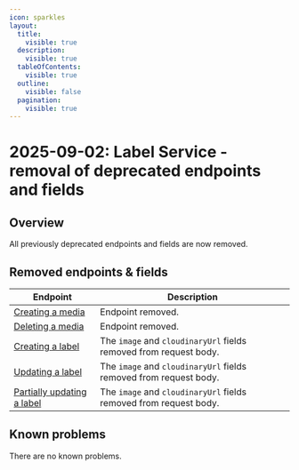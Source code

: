 ```yaml
---
icon: sparkles
layout:
  title:
    visible: true
  description:
    visible: true
  tableOfContents:
    visible: true
  outline:
    visible: false
  pagination:
    visible: true
---
```


# 2025-09-02: Label Service - removal of deprecated endpoints and fields

## Overview

All previously deprecated endpoints and fields are now removed.

## Removed endpoints & fields


| Endpoint                                                                          | Description                                                           |
|-----------------------------------------------------------------------------------|-----------------------------------------------------------------------|
| [Creating a media](https://developer.emporix.io/api-references/api-guides-and-references/products-labels-and-brands/label-service/api-reference/media)             | Endpoint removed.                                             |
| [Deleting a media](https://developer.emporix.io/api-references/api-guides-and-references/products-labels-and-brands/label-service/api-reference/media#delete-media-mediaid)         | Endpoint removed.                                             |
| [Creating a label](https://developer.emporix.io/api-references/api-guides-and-references/products-labels-and-brands/label-service/api-reference/label#post-labels)            | The `image` and `cloudinaryUrl` fields removed from request body. |
| [Updating a label](https://developer.emporix.io/api-references/api-guides-and-references/products-labels-and-brands/label-service/api-reference/label#put-labels-labelid)              | The `image` and `cloudinaryUrl` fields removed from request body. |
| [Partially updating a label](https://developer.emporix.io/api-references/api-guides-and-references/products-labels-and-brands/label-service/api-reference/label#patch-labels-labelid)  | The `image` and `cloudinaryUrl` fields removed from request body. |


## Known problems

There are no known problems.
